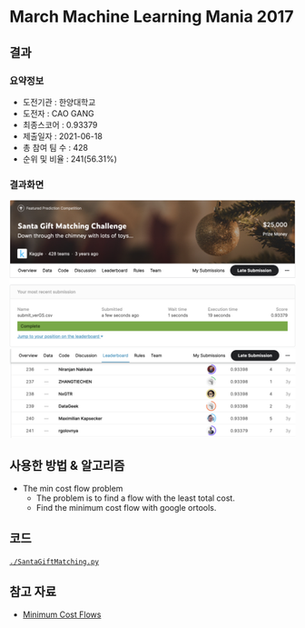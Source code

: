 # March Machine Learning Mania 2017

## 결과

### 요약정보

- 도전기관 : 한양대학교
- 도전자 : CAO GANG
- 최종스코어 : 0.93379
- 제출일자 : 2021-06-18
- 총 참여 팀 수 : 428
- 순위 및 비율 : 241(56.31%)

### 결과화면

![score](./img/score.png)
![rank](./img/rank.png)

## 사용한 방법 & 알고리즘

- The min cost flow problem
  - The problem is to find a flow with the least total cost.
  - Find the minimum cost flow with google ortools.


## 코드

[`./SantaGiftMatching.py`](./SantaGiftMatching.py)

## 참고 자료

- [Minimum Cost Flows](https://developers.google.com/optimization/flow/mincostflow)
